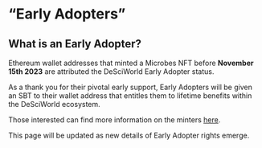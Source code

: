 # “Early Adopters”

## What is an Early Adopter?

Ethereum wallet addresses that minted a Microbes NFT before **November 15th 2023** are attributed the DeSciWorld Early Adopter status.

As a thank you for their pivotal early support, Early Adopters will be given an SBT to their wallet address that entitles them to lifetime benefits within the DeSciWorld ecosystem.&#x20;

Those interested can find more information on the minters [here](https://etherscan.io/address/0x29ede5fb2a8de1fa963ff7d3d4bd013bba3c5ff5).

This page will be updated as new details of Early Adopter rights emerge.

